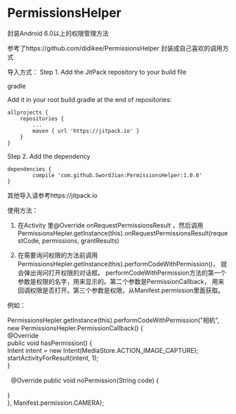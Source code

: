 # PermissionsHelper
封装Android 6.0以上的权限管理方法

参考了https://github.com/didikee/PermissionsHelper 封装成自己喜欢的调用方式

导入方式：
Step 1. Add the JitPack repository to your build file

gradle

Add it in your root build.gradle at the end of repositories:

	allprojects {
		repositories {
			...
			maven { url 'https://jitpack.io' }
		}
	}
Step 2. Add the dependency

	dependencies {
	        compile 'com.github.SwordJian:PermissionsHelper:1.0.0'
	}
  
  其他导入请参考https://jitpack.io
  
  使用方法：
  1. 在Activity 里@Override onRequestPermissionsResult ，然后调用PermissionsHepler.getInstance(this).onRequestPermissionsResult(requestCode, permissions, grantResults)<br>
  
  2. 在需要询问权限的方法前调用PermissionsHepler.getInstance(this).performCodeWithPermission()， 就会弹出询问打开权限的对话框。
  performCodeWithPermission方法的第一个参数是权限的名字，用来显示的。第二个参数是PermissionCallback， 用来回调权限是否打开。第三个参数是权限，从Manifest.permission里面获取。<br>
  
  例如：
  
  PermissionsHepler.getInstance(this).performCodeWithPermission("相机", new PermissionsHepler.PermissionCallback() {<br>
    @Override<br>
    public void hasPermission() {<br>
        Intent intent = new Intent(MediaStore.ACTION_IMAGE_CAPTURE);<br>
        startActivityForResult(intent, 1);<br>
    }<br>
<br>
    @Override
    public void noPermission(String code) {<br>
<br>
    }<br>
    }, Manifest.permission.CAMERA);<br>
